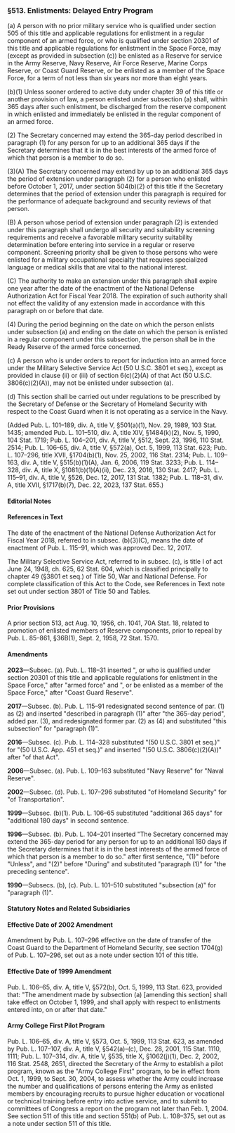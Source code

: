 ### §513. Enlistments: Delayed Entry Program ###

(a) A person with no prior military service who is qualified under section 505 of this title and applicable regulations for enlistment in a regular component of an armed force, or who is qualified under section 20301 of this title and applicable regulations for enlistment in the Space Force, may (except as provided in subsection (c)) be enlisted as a Reserve for service in the Army Reserve, Navy Reserve, Air Force Reserve, Marine Corps Reserve, or Coast Guard Reserve, or be enlisted as a member of the Space Force, for a term of not less than six years nor more than eight years.

(b)(1) Unless sooner ordered to active duty under chapter 39 of this title or another provision of law, a person enlisted under subsection (a) shall, within 365 days after such enlistment, be discharged from the reserve component in which enlisted and immediately be enlisted in the regular component of an armed force.

(2) The Secretary concerned may extend the 365-day period described in paragraph (1) for any person for up to an additional 365 days if the Secretary determines that it is in the best interests of the armed force of which that person is a member to do so.

(3)(A) The Secretary concerned may extend by up to an additional 365 days the period of extension under paragraph (2) for a person who enlisted before October 1, 2017, under section 504(b)(2) of this title if the Secretary determines that the period of extension under this paragraph is required for the performance of adequate background and security reviews of that person.

(B) A person whose period of extension under paragraph (2) is extended under this paragraph shall undergo all security and suitability screening requirements and receive a favorable military security suitability determination before entering into service in a regular or reserve component. Screening priority shall be given to those persons who were enlisted for a military occupational specialty that requires specialized language or medical skills that are vital to the national interest.

(C) The authority to make an extension under this paragraph shall expire one year after the date of the enactment of the National Defense Authorization Act for Fiscal Year 2018. The expiration of such authority shall not effect the validity of any extension made in accordance with this paragraph on or before that date.

(4) During the period beginning on the date on which the person enlists under subsection (a) and ending on the date on which the person is enlisted in a regular component under this subsection, the person shall be in the Ready Reserve of the armed force concerned.

(c) A person who is under orders to report for induction into an armed force under the Military Selective Service Act (50 U.S.C. 3801 et seq.), except as provided in clause (ii) or (iii) of section 6(c)(2)(A) of that Act (50 U.S.C. 3806(c)(2)(A)), may not be enlisted under subsection (a).

(d) This section shall be carried out under regulations to be prescribed by the Secretary of Defense or the Secretary of Homeland Security with respect to the Coast Guard when it is not operating as a service in the Navy.

(Added Pub. L. 101–189, div. A, title V, §501(a)(1), Nov. 29, 1989, 103 Stat. 1435; amended Pub. L. 101–510, div. A, title XIV, §1484(k)(2), Nov. 5, 1990, 104 Stat. 1719; Pub. L. 104–201, div. A, title V, §512, Sept. 23, 1996, 110 Stat. 2514; Pub. L. 106–65, div. A, title V, §572(a), Oct. 5, 1999, 113 Stat. 623; Pub. L. 107–296, title XVII, §1704(b)(1), Nov. 25, 2002, 116 Stat. 2314; Pub. L. 109–163, div. A, title V, §515(b)(1)(A), Jan. 6, 2006, 119 Stat. 3233; Pub. L. 114–328, div. A, title X, §1081(b)(1)(A)(ii), Dec. 23, 2016, 130 Stat. 2417; Pub. L. 115–91, div. A, title V, §526, Dec. 12, 2017, 131 Stat. 1382; Pub. L. 118–31, div. A, title XVII, §1717(b)(7), Dec. 22, 2023, 137 Stat. 655.)

#### **Editorial Notes** ####

#### References in Text ####

The date of the enactment of the National Defense Authorization Act for Fiscal Year 2018, referred to in subsec. (b)(3)(C), means the date of enactment of Pub. L. 115–91, which was approved Dec. 12, 2017.

The Military Selective Service Act, referred to in subsec. (c), is title I of act June 24, 1948, ch. 625, 62 Stat. 604, which is classified principally to chapter 49 (§3801 et seq.) of Title 50, War and National Defense. For complete classification of this Act to the Code, see References in Text note set out under section 3801 of Title 50 and Tables.

#### Prior Provisions ####

A prior section 513, act Aug. 10, 1956, ch. 1041, 70A Stat. 18, related to promotion of enlisted members of Reserve components, prior to repeal by Pub. L. 85–861, §36B(1), Sept. 2, 1958, 72 Stat. 1570.

#### Amendments ####

**2023**—Subsec. (a). Pub. L. 118–31 inserted ", or who is qualified under section 20301 of this title and applicable regulations for enlistment in the Space Force," after "armed force" and ", or be enlisted as a member of the Space Force," after "Coast Guard Reserve".

**2017**—Subsec. (b). Pub. L. 115–91 redesignated second sentence of par. (1) as (2) and inserted "described in paragraph (1)" after "the 365-day period", added par. (3), and redesignated former par. (2) as (4) and substituted "this subsection" for "paragraph (1)".

**2016**—Subsec. (c). Pub. L. 114–328 substituted "(50 U.S.C. 3801 et seq.)" for "(50 U.S.C. App. 451 et seq.)" and inserted "(50 U.S.C. 3806(c)(2)(A))" after "of that Act".

**2006**—Subsec. (a). Pub. L. 109–163 substituted "Navy Reserve" for "Naval Reserve".

**2002**—Subsec. (d). Pub. L. 107–296 substituted "of Homeland Security" for "of Transportation".

**1999**—Subsec. (b)(1). Pub. L. 106–65 substituted "additional 365 days" for "additional 180 days" in second sentence.

**1996**—Subsec. (b). Pub. L. 104–201 inserted "The Secretary concerned may extend the 365-day period for any person for up to an additional 180 days if the Secretary determines that it is in the best interests of the armed force of which that person is a member to do so." after first sentence, "(1)" before "Unless", and "(2)" before "During" and substituted "paragraph (1)" for "the preceding sentence".

**1990**—Subsecs. (b), (c). Pub. L. 101–510 substituted "subsection (a)" for "paragraph (1)".

#### **Statutory Notes and Related Subsidiaries** ####

#### Effective Date of 2002 Amendment ####

Amendment by Pub. L. 107–296 effective on the date of transfer of the Coast Guard to the Department of Homeland Security, see section 1704(g) of Pub. L. 107–296, set out as a note under section 101 of this title.

#### Effective Date of 1999 Amendment ####

Pub. L. 106–65, div. A, title V, §572(b), Oct. 5, 1999, 113 Stat. 623, provided that: "The amendment made by subsection (a) [amending this section] shall take effect on October 1, 1999, and shall apply with respect to enlistments entered into, on or after that date."

#### Army College First Pilot Program ####

Pub. L. 106–65, div. A, title V, §573, Oct. 5, 1999, 113 Stat. 623, as amended by Pub. L. 107–107, div. A, title V, §542(a)–(c), Dec. 28, 2001, 115 Stat. 1110, 1111; Pub. L. 107–314, div. A, title V, §535, title X, §1062(j)(1), Dec. 2, 2002, 116 Stat. 2548, 2651, directed the Secretary of the Army to establish a pilot program, known as the "Army College First" program, to be in effect from Oct. 1, 1999, to Sept. 30, 2004, to assess whether the Army could increase the number and qualifications of persons entering the Army as enlisted members by encouraging recruits to pursue higher education or vocational or technical training before entry into active service, and to submit to committees of Congress a report on the program not later than Feb. 1, 2004. See section 511 of this title and section 551(b) of Pub. L. 108–375, set out as a note under section 511 of this title.